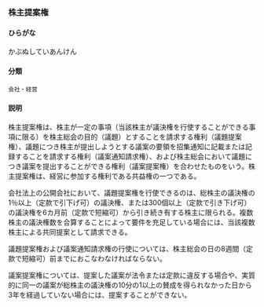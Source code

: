 <div style="display:none;">

## [あ行](securities-terms?id=あ行)
## [か行](securities-terms?id=か行)

</div>

### 株主提案権

#### ひらがな

かぶぬしていあんけん

#### 分類

`会社・経営`

#### 説明

株主提案権は、株主が一定の事項（当該株主が議決権を行使することができる事項に限る）を株主総会の目的（議題）とすることを請求する権利（議題提案権）、議題につき株主が提出しようとする議案の要領を招集通知に記載または記録することを請求する権利（議案通知請求権）、および株主総会において議題につき議案を提出することができる権利（議案提案権）を合わせたものをいう。株主提案権は、経営に参加する権利である共益権の一つである。
 
会社法上の公開会社において、議題提案権を行使できるのは、総株主の議決権の1％以上（定款で引下げ可）の議決権、または300個以上（定款で引き下げ可）の議決権を6カ月前（定款で短縮可）から引き続き有する株主に限られる。複数株主の議決権数を合算することによって要件を充足している場合には、当該複数株主による共同提案として請求できる。
 
議題提案権および議案通知請求権の行使については、株主総会の日の8週間（定款で短縮可）前までにおこなわなければならない。
 
議案提案権については、提案した議案が法令または定款に違反する場合や、実質的に同一の議案が総株主の議決権の10分の1以上の賛成を得られなかった日から3年を経過していない場合には、提案することができない。

<div style="display:none;">

## [さ行](securities-terms?id=さ行)
## [た行](securities-terms?id=た行)
## [な行](securities-terms?id=な行)
## [は行](securities-terms?id=は行)
## [ま行](securities-terms?id=ま行)
## [や行](securities-terms?id=や行)
## [ら行](securities-terms?id=ら行)
## [わ行](securities-terms?id=わ行)
## [英数字・記号](securities-terms?id=英数字・記号)

</div>

